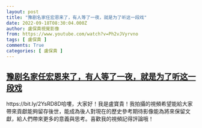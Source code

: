 ```yaml
---
layout: post
title: "豫剧名家任宏恩来了，有人等了一夜，就是为了听这一段戏"
date: 2022-09-18T08:30:04.000Z
author: 盧保貴視覺影像
from: https://www.youtube.com/watch?v=Ph2vJVyrvno
tags: [ 盧保貴 ]
comments: True
categories: [ 盧保貴 ]
---
```

<!--1663489804000-->
[豫剧名家任宏恩来了，有人等了一夜，就是为了听这一段戏](https://www.youtube.com/watch?v=Ph2vJVyrvno)
------

<div>
https://bit.ly/2YsRD8D哈嘍，大家好！我是盧寶貴！我拍攝的視頻希望能給大家帶來貢獻能夠留存後世，能成為後人對現在的歷史參考期待影像能為將來保留文獻，給人們帶來更多的意義與思考。喜歡我的視頻記得評論哦！
</div>
